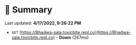 # 📖 Summary
Last updated: **4/17/2022, 9:26:22 PM**

- `GET` [https://Bhadwa-sala.toxicblte.repl.co](https://Bhadwa-sala.toxicblte.repl.co) - **Down** (267ms)
